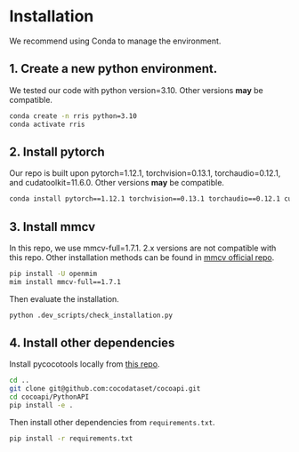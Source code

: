 # Installation

We recommend using Conda to manage the environment.

## 1. Create a new python environment.

We tested our code with python version=3.10. Other versions **may** be compatible.

``` bash
conda create -n rris python=3.10
conda activate rris
```

## 2. Install pytorch

Our repo is built upon pytorch=1.12.1, torchvision=0.13.1, torchaudio=0.12.1, and cudatoolkit=11.6.0.  Other versions **may** be compatible.

``` bash
conda install pytorch==1.12.1 torchvision==0.13.1 torchaudio==0.12.1 cudatoolkit=11.6 -c pytorch -c conda-forge
```

## 3. Install mmcv

In this repo, we use mmcv-full=1.7.1. 2.x versions are not compatible with this repo. Other installation methods can be found in [mmcv official repo](https://github.com/open-mmlab/mmcv).

``` bash
pip install -U openmim
mim install mmcv-full==1.7.1
```

Then evaluate the installation.

``` bash
python .dev_scripts/check_installation.py
```

## 4. Install other dependencies

Install pycocotools locally from [this repo](https://github.com/cocodataset/cocoapi.git).

``` bash
cd ..
git clone git@github.com:cocodataset/cocoapi.git
cd cocoapi/PythonAPI
pip install -e .
``` 

Then install other dependencies from `requirements.txt`.

``` bash
pip install -r requirements.txt
```